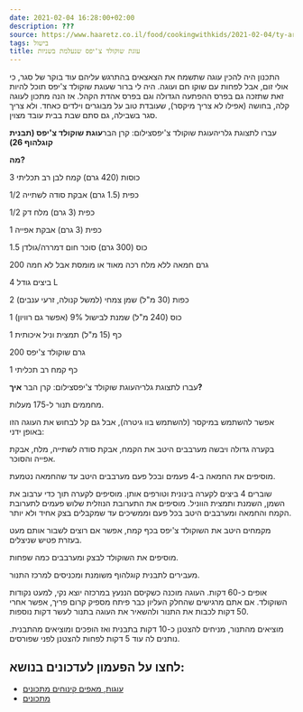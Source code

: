```yaml
---
date: 2021-02-04 16:28:00+02:00
description: ???
source: https://www.haaretz.co.il/food/cookingwithkids/2021-02-04/ty-article/0000017f-f8c9-d887-a7ff-f8eda72c0000
tags: בישול
title: עוגת שוקולד צ'יפס שנעלמת בשניות
---
```


התכנון היה להכין עוגה שתשמח את הצאצאים בהתרגש עליהם עוד בוקר של סגר, כי אולי זום, אבל לפחות עם שוקו חם ועוגה. היה לי ברור שעוגת שוקולד צ'יפס תוכל להיות זאת שתזכה גם בפרס ההפתעה הגדולה וגם בפרס אהדת הקהל. אז הנה מתכון לעוגה קלה, בחושה (אפילו לא צריך מיקסר), שעובדת טוב על מבוגרים וילדים כאחד. ולא צריך סגר בשבילה, גם סתם שבת בבית עובד מצוין.

 עברו לתצוגת גלריהעוגת שוקולד צ'יפסצילום: קרן הבר**עוגת שוקולד צ'יפס (תבנית קוגלהוף 26)**

**מה?**

3 כוסות (420 גרם) קמח לבן רב תכליתי

1/2 כפית (1.5 גרם) אבקת סודה לשתייה

1/2 כפית (3 גרם) מלח דק

1 כפית (3 גרם) אבקת אפייה

1.5 כוס (300 גרם) סוכר חום דמררה/גולדן

200 גרם חמאה ללא מלח רכה מאוד או מומסת אבל לא חמה

4 ביצים גודל L

2 כפות (30 מ"ל) שמן צמחי (למשל קנולה, זרעי ענבים)

1 כוס (240 מ"ל) שמנת לבישול 9% (אפשר גם רוויון)

1 כף (15 מ"ל) תמצית וניל איכותית

200 גרם שוקולד צ'יפס

1 כף קמח רב תכליתי

 עברו לתצוגת גלריהעוגת שוקולד צ'יפסצילום: קרן הבר **איך?**

מחממים תנור ל-175 מעלות.

אפשר להשתמש במיקסר (להשתמש בוו גיטרה), אבל גם קל לבחוש את העוגה הזו באופן ידני:

בקערה גדולה ויבשה מערבבים היטב את הקמח, אבקת סודה לשתייה, מלח, אבקת אפייה והסוכר.

מוסיפים את החמאה ב-4 פעמים ובכל פעם מערבבים היטב עד שהחמאה נטמעת.

שוברים 4 ביצים לקערה בינונית וטורפים אותן. מוסיפים לקערה תוך כדי ערבוב את השמן, השמנת ותמצית הווניל. מוסיפים את התערובת הנוזלית שלוש פעמים לתערובת הקמח והחמאה ומערבבים היטב בכל פעם וממשיכים עד שמקבלים בצק אחיד ולא יותר.

מקמחים היטב את השוקולד צ'יפס בכף קמח, אפשר אם רוצים לשבור אותם מעט בעזרת פטיש שניצלים.

מוסיפים את השוקולד לבצק ומערבבים כמה שפחות.

מעבירים לתבנית קוגלהוף משומנת ומכניסים למרכז התנור.

אופים כ-60 דקות. העוגה מוכנה כשקיסם הננעץ במרכזה יוצא נקי, למעט נקודות השוקולד. אם אתם מרגישים שהחלק העליון כבר פיתח מספיק קרום פריך, אפשר אחרי 50 דקות לכבות את התנור ולהשאיר את העוגה בתנור לעשר דקות נוספות.

מוציאים מהתנור, מניחים להצטנן כ-10 דקות בתבנית ואז הופכים ומוציאים מהתבנית. נותנים לה עוד 5 דקות לפחות להצטנן לפני שפורסים.

לחצו על הפעמון לעדכונים בנושא:
------------------------------

* [עוגות, מאפים קינוחים מתכונים](/ty-tag/cakes-0000017f-da2a-d938-a17f-fe2a21fc0000)
* [מתכונים](/ty-tag/recipes-0000017f-da28-dea8-a77f-de6a4ba50000)